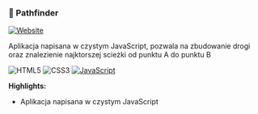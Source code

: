 ### 🧭 Pathfinder

[![Website](https://img.shields.io/website-up-down-green-red/http/shields.io.svg)](http://pathfinder.lukaszolbrycht.pl/)

Aplikacja napisana w czystym JavaScript, pozwala na zbudowanie drogi oraz znalezienie najktorszej scieżki od punktu A do punktu B

 ![HTML5](https://img.shields.io/badge/HTML5-E34F26?style=flat-square&logo=html5&logoColor=white)
 ![CSS3](https://img.shields.io/badge/CSS3-1572B6?style=flat-square&logo=css3&logoColor=white)
 [![JavaScript](https://img.shields.io/badge/JavaScript-F7DF1E?logo=javascript&logoColor=000)](#)

**Highlights:**
- Aplikacja napisana w czystym JavaScript
